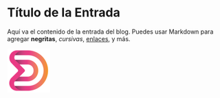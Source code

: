 # Título de la Entrada

Aquí va el contenido de la entrada del blog. Puedes usar Markdown para agregar **negritas**, _cursivas_, [enlaces](https://github.com), y más.

![Imagen](../../assets/isotipo.png)
